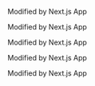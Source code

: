 

Modified by Next.js App

Modified by Next.js App

Modified by Next.js App

Modified by Next.js App

Modified by Next.js App
